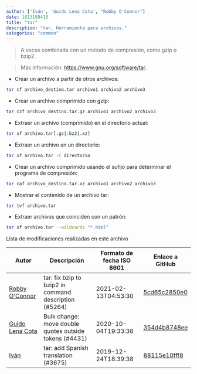 ```yaml
---
author: ['Iván', 'Guido Lena Cota', "Robby O'Connor"]
date: 1613188410
title: "tar"
description: "tar, Herramienta para archivos."
categories: "common"
---
```

> A veces combinada con un método de compresión, como gzip o bzip2.

> Más información: <https://www.gnu.org/software/tar>.

- Crear un archivo a partir de otros archivos:

```bash
tar cf archivo_destino.tar archivo1 archivo2 archivo3
```

- Crear un archivo comprimido con gzip:

```bash
tar czf archivo_destino.tar.gz archivo1 archivo2 archivo3
```

- Extraer un archivo (comprimido) en el directorio actual:

```bash
tar xf archivo.tar[.gz|.bz2|.xz]
```

- Extraer un archivo en un directorio:

```bash
tar xf archivo.tar -C directorio
```

- Crear un archivo comprimido usando el sufijo para determinar el programa de compresión:

```bash
tar caf archivo_destino.tar.xz archivo1 archivo2 archivo3
```

- Mostrar el contenido de un archivo tar:

```bash
tar tvf archivo.tar
```

- Extraer archivos que coinciden con un patrón:

```bash
tar xf archivo.tar --wildcards "*.html"
```
Lista de modificaciones realizadas en este archivo


Autor | Descripción | Formato de fecha ISO 8601 | Enlace a GitHub
------|-----|-----|-----
[Robby O'Connor](mailto:rob@oconnor.ninja) | tar: fix bzip to bzip2 in command description (#5264) | 2021-02-13T04:53:30 | [5cd65c2850e0](https://github.com/tldr-pages/tldr/commit/5cd65c2850e0f3186af032337f596dbb7c5be79a)
[Guido Lena Cota](mailto:guido.lenacota@kreuzwerker.de) | Bulk change: move double quotes outside tokens (#4431) | 2020-10-04T19:33:38 | [354d4b8748ee](https://github.com/tldr-pages/tldr/commit/354d4b8748ee58813dd6830ced7c3b11067255d7)
[Iván](mailto:ivan@ivanhercaz.com) | tar: add Spanish translation (#3675) | 2019-12-24T18:39:38 | [88115e10fff8](https://github.com/tldr-pages/tldr/commit/88115e10fff82ad615f211d62fa62ac59472529b)

